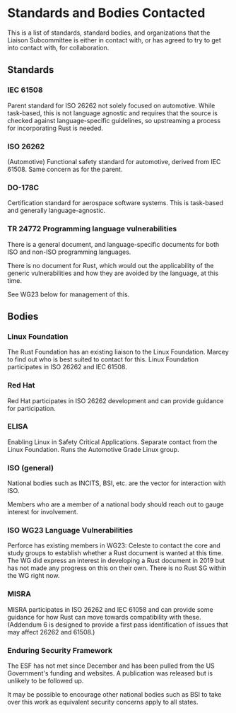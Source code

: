 # Standards and Bodies Contacted

This is a list of standards, standard bodies, and organizations that the Liaison Subcommittee
is either in contact with, or has agreed to try to get into contact with, for collaboration.

## Standards

### IEC 61508

Parent standard for ISO 26262 not solely focused on automotive.
While task-based, this is not language agnostic and requires that the source is checked against language-specific guidelines, so upstreaming a process for incorporating Rust is needed.

### ISO 26262

(Automotive) Functional safety standard for automotive, derived from IEC 61508. Same concern as for the parent.

### DO-178C

Certification standard for aerospace software systems. This is task-based and generally language-agnostic.

### TR 24772 Programming language vulnerabilities

There is a general document, and language-specific documents for both ISO and non-ISO programming languages.

There is no document for Rust, which would out the applicability of the generic vulnerabilities and how they are avoided by the language, at this time.

See WG23 below for management of this.

## Bodies

### Linux Foundation

The Rust Foundation has an existing liaison to the Linux Foundation. Marcey to find out who is best suited to contact for this. Linux Foundation participates in ISO 26262 and IEC 61508.

### Red Hat

Red Hat participates in ISO 26262 development and can provide guidance for participation.

### ELISA

Enabling Linux in Safety Critical Applications. Separate contact from the Linux Foundation.
Runs the Automotive Grade Linux group.

### ISO (general)

National bodies such as INCITS, BSI, etc. are the vector for interaction with ISO.

Members who are a member of a national body should reach out to gauge interest for involvement.

### ISO WG23 Language Vulnerabilities

Perforce has existing members in WG23: Celeste to contact the core and study groups to establish whether a Rust document is wanted at this time. The WG did express an interest in developing a Rust document in 2019 but has not made any progress on this on their own. There is no Rust SG within the WG right now.

### MISRA

MISRA participates in ISO 26262 and IEC 61058 and can provide some guidance for how Rust can move towards compatibility with these. (Addendum 6 is designed to provide a first pass identification of issues that may affect 26262 and 61508.)

### Enduring Security Framework

The ESF has not met since December and has been pulled from the US Government's funding and websites. A publication was released but is unlikely to be followed up.

It may be possible to encourage other national bodies such as BSI to take over this work as equivalent security concerns apply to all states.
